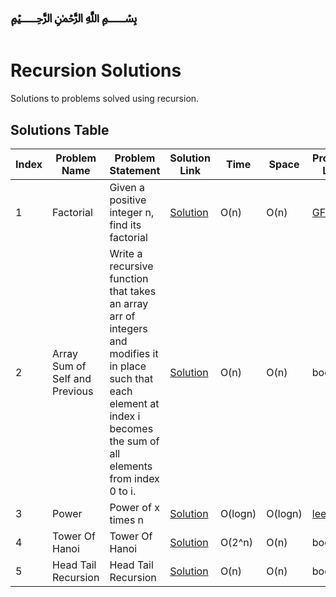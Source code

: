 # ﷽

# Recursion Solutions

Solutions to problems solved using recursion.

## Solutions Table

| Index | Problem Name | Problem Statement                                                                                             | Solution Link              |  Time | Space | Problem Link |
| --- | ---- | ----- | ---- | ---- | ---- | ----|
| 1| Factorial | Given a positive integer n, find its factorial | [Solution](Factorial.java) | O(n) | O(n) | [GFG](https://www.geeksforgeeks.org/problems/factorial5739/1) |
| 2| Array Sum of Self and Previous | Write a recursive function that takes an array arr of integers and modifies it in place such that each element at index i becomes the sum of all elements from index 0 to i.| [Solution](ModifyArraySum.java) | O(n) | O(n) | book |
|3| Power | Power of x times n | [Solution](Power.java)| O(logn) | O(logn) | [leetcode](https://leetcode.com/problems/powx-n/description/) |
|4| Tower Of Hanoi| Tower Of Hanoi| [Solution](./TowerOfHanoi.java) | O(2^n) | O(n) | book|
|5 | Head Tail Recursion | Head Tail Recursion | [Solution](./HeadTailRecursion.java) | O(n) | O(n) | book|
